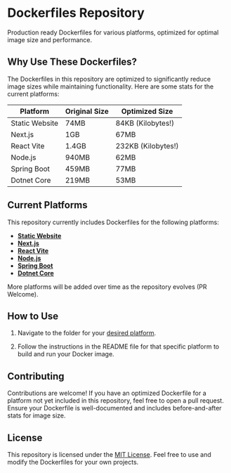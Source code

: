 # Dockerfiles Repository

Production ready Dockerfiles for various platforms, optimized for optimal image size and performance. 

## Why Use These Dockerfiles?

The Dockerfiles in this repository are optimized to significantly reduce image sizes while maintaining functionality.
Here are some stats for the current platforms:

| Platform       | Original Size | Optimized Size     |
| -------------- | ------------- | ------------------ |
| Static Website | 74MB          | 84KB (Kilobytes!)  |
| Next.js        | 1GB           | 67MB               |
| React Vite     | 1.4GB         | 232KB (Kilobytes!) |
| Node.js        | 940MB         | 62MB               |
| Spring Boot    | 459MB         | 77MB               |
| Dotnet Core    | 219MB         | 53MB               |

## Current Platforms

This repository currently includes Dockerfiles for the following platforms:

-   [**Static Website**](static_website)
-   [**Next.js**](nextjs)
-   [**React Vite**](react_vite)
-   [**Node.js**](nodejs)
-   [**Spring Boot**](spring_boot)
-   [**Dotnet Core**](dotnet)

More platforms will be added over time as the repository evolves (PR Welcome).

## How to Use

1. Navigate to the folder for your [desired platform](#current-platforms).

2. Follow the instructions in the README file for that specific platform to build and run your Docker image.

## Contributing

Contributions are welcome! If you have an optimized Dockerfile for a platform not yet included in this repository, feel
free to open a pull request. Ensure your Dockerfile is well-documented and includes before-and-after stats for image
size.

## License

This repository is licensed under the [MIT License](LICENSE). Feel free to use and modify the Dockerfiles for your own
projects.
